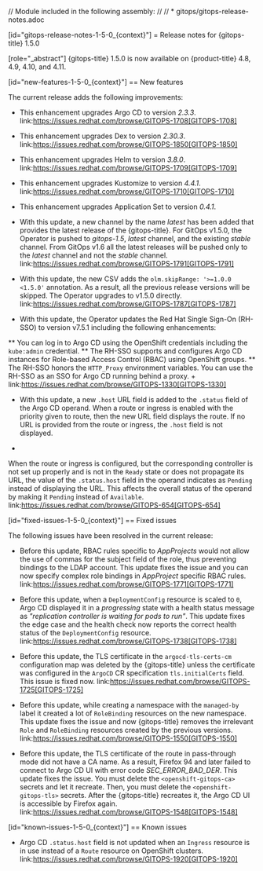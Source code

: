 // Module included in the following assembly:
//
// * gitops/gitops-release-notes.adoc

[id="gitops-release-notes-1-5-0_{context}"]
= Release notes for {gitops-title} 1.5.0

[role="_abstract"]
{gitops-title} 1.5.0 is now available on {product-title} 4.8, 4.9, 4.10, and 4.11.

[id="new-features-1-5-0_{context}"]
== New features

The current release adds the following improvements:

* This enhancement upgrades Argo CD to version *2.3.3*. link:https://issues.redhat.com/browse/GITOPS-1708[GITOPS-1708]

* This enhancement upgrades Dex to version *2.30.3*. link:https://issues.redhat.com/browse/GITOPS-1850[GITOPS-1850]

* This enhancement upgrades Helm to version *3.8.0*. link:https://issues.redhat.com/browse/GITOPS-1709[GITOPS-1709]

* This enhancement upgrades Kustomize to version *4.4.1*. link:https://issues.redhat.com/browse/GITOPS-1710[GITOPS-1710]

* This enhancement upgrades Application Set to version *0.4.1*.

* With this update, a new channel by the name *latest* has been added that provides the latest release of the {gitops-title}. For GitOps v1.5.0, the Operator is pushed to *gitops-1.5*, *latest* channel, and the existing *stable* channel. From GitOps v1.6 all the latest releases will be pushed only to the *latest* channel and not the *stable* channel. link:https://issues.redhat.com/browse/GITOPS-1791[GITOPS-1791]

* With this update, the new CSV adds the `olm.skipRange: '>=1.0.0 <1.5.0'` annotation. As a result, all the previous release versions will be skipped. The Operator upgrades to v1.5.0 directly. link:https://issues.redhat.com/browse/GITOPS-1787[GITOPS-1787]

* With this update, the Operator updates the Red Hat Single Sign-On (RH-SSO) to version v7.5.1 including the following enhancements:

** You can log in to Argo CD using the OpenShift credentials including the `kube:admin` credential.
** The RH-SSO supports and configures Argo CD instances for Role-based Access Control (RBAC) using OpenShift groups.
** The RH-SSO honors the `HTTP_Proxy` environment variables. You can use the RH-SSO as an SSO for Argo CD running behind a proxy. 
+
link:https://issues.redhat.com/browse/GITOPS-1330[GITOPS-1330]

* With this update, a new `.host` URL field is added to the `.status` field of the Argo CD operand. When a route or ingress is enabled with the priority given to route, then the new URL field displays the route. If no URL is provided from the route or ingress, the `.host` field is not displayed.
+
When the route or ingress is configured, but the corresponding controller is not set up properly and is not in the `Ready` state or does not propagate its URL, the value of the `.status.host` field in the operand indicates as `Pending` instead of displaying the URL. This affects the overall status of the operand by making it `Pending` instead of `Available`. link:https://issues.redhat.com/browse/GITOPS-654[GITOPS-654]

[id="fixed-issues-1-5-0_{context}"]
== Fixed issues

The following issues have been resolved in the current release:

* Before this update, RBAC rules specific to *AppProjects* would not allow the use of commas for the subject field of the role, thus preventing bindings to the LDAP account. This update fixes the issue and you can now specify complex role bindings in *AppProject* specific RBAC rules. link:https://issues.redhat.com/browse/GITOPS-1771[GITOPS-1771]

* Before this update, when a `DeploymentConfig` resource is scaled to `0`, Argo CD displayed it in a *progressing* state with a health status message as *"replication controller is waiting for pods to run"*. This update fixes the edge case and the health check now reports the correct health status of the `DeploymentConfig` resource. link:https://issues.redhat.com/browse/GITOPS-1738[GITOPS-1738]

* Before this update, the TLS certificate in the `argocd-tls-certs-cm` configuration map was deleted by the {gitops-title} unless the certificate was configured in the `ArgoCD` CR specification `tls.initialCerts` field. This issue is fixed now. link:https://issues.redhat.com/browse/GITOPS-1725[GITOPS-1725]

* Before this update, while creating a namespace with the `managed-by` label it created a lot of `RoleBinding` resources on the new namespace. This update fixes the issue and now {gitops-title} removes the irrelevant `Role` and `RoleBinding` resources created by the previous versions. link:https://issues.redhat.com/browse/GITOPS-1550[GITOPS-1550]

* Before this update, the TLS certificate of the route in pass-through mode did not have a CA name.  As a result, Firefox 94 and later failed to connect to Argo CD UI with error code *SEC_ERROR_BAD_DER*. This update fixes the issue. You must delete the `<openshift-gitops-ca>` secrets and let it recreate. Then, you must delete the `<openshift-gitops-tls>` secrets. After the {gitops-title} recreates it, the Argo CD UI is accessible by Firefox again. link:https://issues.redhat.com/browse/GITOPS-1548[GITOPS-1548]

[id="known-issues-1-5-0_{context}"]
== Known issues

* Argo CD `.status.host` field is not updated when an `Ingress` resource is in use instead of a `Route` resource on OpenShift clusters. link:https://issues.redhat.com/browse/GITOPS-1920[GITOPS-1920]